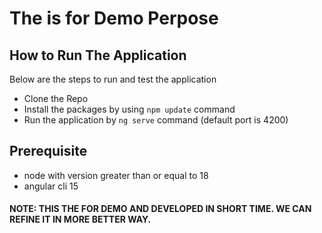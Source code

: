 # The is for Demo Perpose
## How to Run The Application
  Below are the steps to run and test the application
  - Clone the Repo
  - Install the packages by using `npm update` command
  - Run the application by `ng serve` command (default port is 4200)
 
 ## Prerequisite
  - node with version greater than or equal to 18
  - angular cli 15

#### NOTE: THIS THE FOR DEMO AND DEVELOPED IN SHORT TIME. WE CAN REFINE IT IN MORE BETTER WAY.
